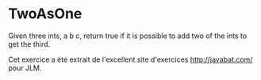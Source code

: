 # TwoAsOne #
Given three ints, a b c, return true if it is possible to add two of the
ints to get the third.

Cet exercice a été extrait de l'excellent site d'exercices
http://javabat.com/ pour JLM.


